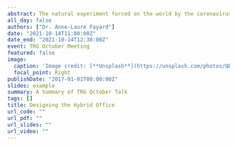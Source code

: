 ```yaml
---
abstract: The natural experiment forced on the world by the coronavirus demonstrates that the academics and tech visionaries who have been talking since the 1980s about the possibilities of remote work were not exaggerating. After months of working remotely, we have all learned that most tasks are accomplished and most meetings go just fine without the office.
all_day: false
authors: ["Dr. Anne-Laure Fayard"]
date: "2021-10-14T11:00:00Z"
date_end: "2021-10-14T12:30:00Z"
event: TRG October Meeting
featured: false
image:
  caption: 'Image credit: [**Unsplash**](https://unsplash.com/photos/QBAH4IldaZY)'
  focal_point: Right
publishDate: "2017-01-01T00:00:00Z"
slides: example
summary: A Summary of TRG October Talk
tags: []
title: Designing the Hybrid Office
url_code: ""
url_pdf: ""
url_slides: ""
url_video: ""
---
```



